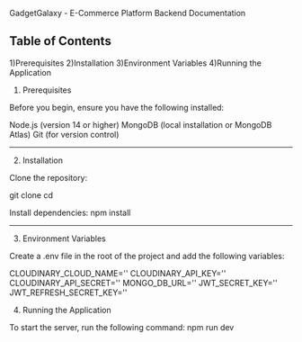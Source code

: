 GadgetGalaxy - E-Commerce Platform Backend Documentation

Table of Contents
----------------
1)Prerequisites
2)Installation
3)Environment Variables
4)Running the Application


1) Prerequisites

Before you begin, ensure you have the following installed:

Node.js (version 14 or higher)
MongoDB (local installation or MongoDB Atlas)
Git (for version control)

-------------------------
2) Installation

Clone the repository:

git clone <repository-url>
cd <repository-folder>

Install dependencies:
npm install

----------------------------

3) Environment Variables
 
Create a .env file in the root of the project and add the following variables:

CLOUDINARY_CLOUD_NAME=''
CLOUDINARY_API_KEY=''
CLOUDINARY_API_SECRET=''
MONGO_DB_URL=''
JWT_SECRET_KEY=''
JWT_REFRESH_SECRET_KEY=''

4)  Running the Application

To start the server, run the following command:
npm run dev
